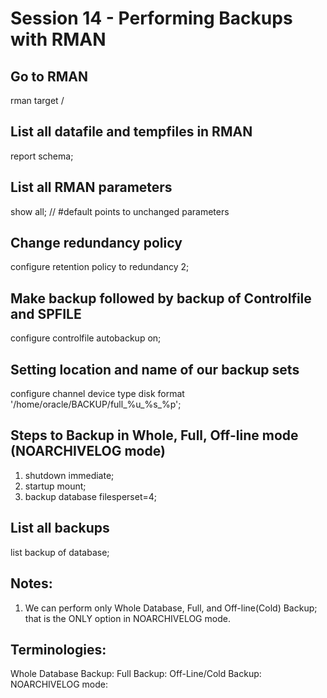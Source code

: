 # Session 14 - Performing Backups with RMAN

## Go to RMAN
rman target /

## List all datafile and tempfiles in RMAN
report schema;

## List all RMAN parameters
show all;			// #default points to unchanged parameters

## Change redundancy policy
configure retention policy to redundancy 2;

## Make backup followed by backup of Controlfile and SPFILE
configure controlfile autobackup on;

## Setting location and name of our backup sets
configure channel device type disk format '/home/oracle/BACKUP/full_%u_%s_%p';

## Steps to Backup in Whole, Full, Off-line mode (NOARCHIVELOG mode)
1. shutdown immediate;
2. startup mount;
3. backup database filesperset=4;

## List all backups
list backup of database;

## Notes:
1. We can perform only Whole Database, Full, and Off-line(Cold) Backup; that is the ONLY option in NOARCHIVELOG mode.



## Terminologies:
Whole Database Backup:
Full Backup:
Off-Line/Cold Backup:
NOARCHIVELOG mode: